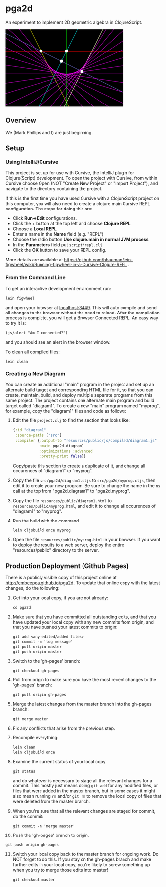 # pga2d

An experiment to implement 2D geometric algebra in ClojureScript.

![sample diagram](./screenshot.png)

## Overview

We (Mark Phillips and I) are just beginning.

## Setup

### Using IntelliJ/Cursive

This project is set up for use with Cursive, the IntelliJ plugin for
Clojure(Script) development.  To open the project with Cursive, from
within Cursive choose Open (NOT "Create New Project" or "Import
Project"), and navigate to the directory containing the project.

If this is the first time you have used Cursive with a ClojureScript
project on this computer, you will also need to create a clojure.main
Cursive REPL configuration.  The steps for doing this are:

* Click **Run->Edit** configurations.
* Click the + button at the top left and choose **Clojure REPL**
* Choose a **Local REPL**
* Enter a name in the **Name** field (e.g. "REPL")
* Choose the radio button **Use clojure.main in normal JVM process**
* In the **Parameters** field put `script/repl.clj`
* Click the **OK** button to save your REPL config.

More details are available at
https://github.com/bhauman/lein-figwheel/wiki/Running-figwheel-in-a-Cursive-Clojure-REPL
.


### From the Command Line

To get an interactive development environment run:

    lein figwheel

and open your browser at [localhost:3449](http://localhost:3449/).
This will auto compile and send all changes to the browser without the
need to reload. After the compilation process is complete, you will
get a Browser Connected REPL. An easy way to try it is:

    (js/alert "Am I connected?")

and you should see an alert in the browser window.

To clean all compiled files:

    lein clean
    
    
### Creating a New Diagram

You can create an additional "main" program in the project and set
up an alternate build target and corresponding HTML file for it, so that
you can create, maintain, build, and deploy multiple separate programs from
this same project.  The project contains one alternate main program and build
target called "diagram1".  To create a new "main" program named "myprog", for example,
copy the "diagram1" files and code as follows:

1. Edit the file `project.clj` to find the section that looks like:

   ```clj
   {:id "diagram1"
    :source-paths ["src"]
    :compiler {:output-to "resources/public/js/compiled/diagram1.js"
               :main pga2d.diagram1
               :optimizations :advanced
               :pretty-print false}}
   ```

   Copy/paste this section to create a duplicate of it, and change all
   occurences of "diagram1" to "myprog".
   
2. Copy the file `src/pga2d/diagram1.cljs` to `src/pga2d/myprog.cljs`, then
   edit it to create your new program.  Be sure to change the name in the
   `ns` call at the top from "pga2d.diagram1" to "pga2d.myprog".
   
3. Copy the file `resources/public/diagram1.html` to `resources/public/myprog.html`,
   and edit it to change all occurences of "diagram1" to "myprog".
   
4. Run the build with the command   

   ```
   lein cljsbuild once myprog
   ```
    
5. Open the file `resources/public/myprog.html` in your browser.  If
   you want to deploy the results to a web server, deploy the entire
   "resources/public" directory to the server.

## Production Deployment (Github Pages)

There is a publicly visible copy of this project online at
http://embeepea.github.io/pga2d.  To update that online copy with
the latest changes, do the following:

1. Get into your local copy, if you are not already: 
   ```
   cd pga2d
   ```

2. Make sure that you have committed all outstanding edits, and that you
   have updated your local copy with any new commits from origin, and that
   you have pushed your latest commits to origin: 
   ```
   git add <any edited/added files>
   git commit -m 'log message'
   git pull origin master
   git push origin master
   ```
   
3. Switch to the 'gh-pages' branch: 
   ```
   git checkout gh-pages
   ```

4. Pull from origin to make sure you have the most recent changes to
   the 'gh-pages' branch: 
   ```
   git pull origin gh-pages
   ```
   
5. Merge the latest changes from the master branch into the gh-pages branch: 
   ```
   git merge master
   ```
   
6. Fix any conflicts that arise from the previous step.

7. Recompile everything: 
   ```
   lein clean
   lein cljsbuild once
   ```

8. Examine the current status of your local copy 
   ```
   git status
   ```
   and do whatever is necessary to stage all the relevant changes for a commit.  This
   mostly just means doing `git add` for any modified files, or files that were added
   in the master branch, but in some cases it might also mean running `rm` and/or `git rm` to remove
   the local copy of files that were deleted from the master branch.
   
9. When you're sure that all the relevant changes are staged for commit, do the commit: 
   ```
   git commit -m 'merge master'
   ```
   
10. Push the 'gh-pages' branch to origin: 
   ```
   git push origin gh-pages
   ```
   
11. Switch your local copy back to the master branch for ongoing work.  Do NOT
    forget to do this.  If you stay on the gh-pages branch and make further
    edits in your local copy, you're likely to screw something up when you try to merge those
    edits into master!
    ```
    git checkout master
    ```
